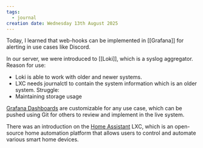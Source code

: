 ```yaml
---
tags:
  - journal
creation date: Wednesday 13th August 2025
---
```

Today, I learned that web-hooks can be implemented in [[Grafana]] for alerting in use cases like Discord. 

In our server, we were introduced to [[Loki]], which is a syslog aggregator. 
Reason for use: 
- Loki is able to work with older and newer systems. 
- LXC needs journalctl to contain the system information which is an older system. 
Struggle: 
- Maintaining storage usage

[Grafana Dashboards](https://grafana.com/grafana/dashboards/) are customizable for any use case, which can be pushed using Git for others to review and implement in the live system. 

There was an introduction on the [Home Assistant](https://www.home-assistant.io/) LXC, which is an open-source home automation platform that allows users to control and automate various smart home devices.
